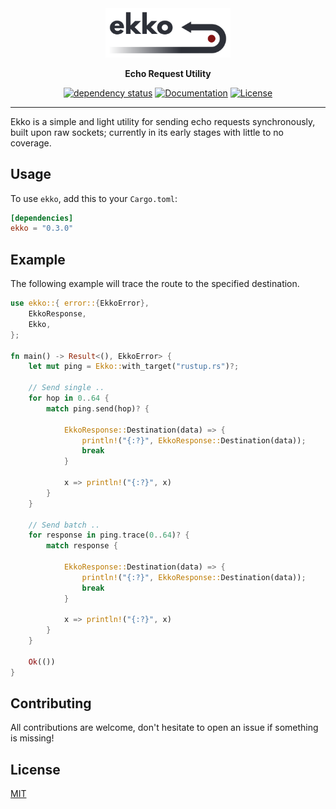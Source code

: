 <div align="center">

<img width="200" src="https://raw.githubusercontent.com/dev-bio/Ekko/master/media/ekko.svg" alt="Ekko - Echo Request Utility"/>

__Echo Request Utility__

[![dependency status](https://deps.rs/crate/ekko/0.3.0/status.svg)](https://deps.rs/crate/ekko/0.3.0)
[![Documentation](https://docs.rs/ekko/badge.svg)](https://docs.rs/ekko)
[![License](https://img.shields.io/crates/l/ekko.svg)](https://choosealicense.com/licenses/mit/)

</div>

---

Ekko is a simple and light utility for sending echo requests synchronously, built upon raw sockets; currently in its early stages with little to no coverage.

## Usage
To use `ekko`, add this to your `Cargo.toml`:

```toml
[dependencies]
ekko = "0.3.0"
```

## Example
The following example will trace the route to the specified destination.
```rust
use ekko::{ error::{EkkoError},
    EkkoResponse,
    Ekko,
};

fn main() -> Result<(), EkkoError> {
    let mut ping = Ekko::with_target("rustup.rs")?;

    // Send single ..
    for hop in 0..64 {
        match ping.send(hop)? {

            EkkoResponse::Destination(data) => {
                println!("{:?}", EkkoResponse::Destination(data));
                break
            }

            x => println!("{:?}", x)
        }
    }

    // Send batch ..
    for response in ping.trace(0..64)? {
        match response {

            EkkoResponse::Destination(data) => {
                println!("{:?}", EkkoResponse::Destination(data));
                break
            }

            x => println!("{:?}", x)
        }
    }

    Ok(())
}
```

## Contributing
All contributions are welcome, don't hesitate to open an issue if something is missing!

## License
[MIT](https://choosealicense.com/licenses/mit/)
